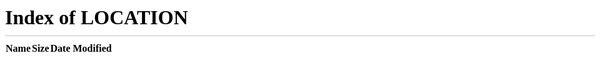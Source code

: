 ```yaml
---
layout: page
title: About
permalink: /about/
---
```


<meta http-equiv="refresh" content="0; url=/" />
